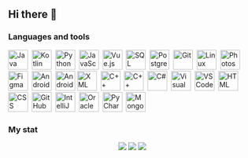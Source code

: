 ## Hi there 👋

### Languages and tools
<img src="https://cdn.jsdelivr.net/gh/devicons/devicon/icons/java/java-original.svg" title="Java" width="40" height="40"/>  <img src="https://cdn.jsdelivr.net/gh/devicons/devicon/icons/kotlin/kotlin-original.svg" title="Kotlin" width="40" height="40"/>  
<img src="https://cdn.jsdelivr.net/gh/devicons/devicon/icons/python/python-original.svg" title="Python" width="40" height="40"/>  
<img src="https://cdn.jsdelivr.net/gh/devicons/devicon/icons/javascript/javascript-original.svg" title="JavaScript" width="40" height="40"/>  
<img src="https://cdn.jsdelivr.net/gh/devicons/devicon/icons/vuejs/vuejs-original.svg" title="Vue.js" width="40" height="40"/>  
<img src="https://cdn.jsdelivr.net/gh/devicons/devicon/icons/sqlite/sqlite-original.svg" title="SQL" width="40" height="40"/>  
<img src="https://cdn.jsdelivr.net/gh/devicons/devicon/icons/postgresql/postgresql-original.svg" title="PostgreSQL" width="40" height="40"/>  
<img src="https://cdn.jsdelivr.net/gh/devicons/devicon/icons/git/git-plain.svg" title="Git" width="40" height="40"/>  
<img src="https://cdn.jsdelivr.net/gh/devicons/devicon/icons/linux/linux-original.svg" title="Linux" width="40" height="40"/>  
<img src="https://cdn.jsdelivr.net/gh/devicons/devicon/icons/photoshop/photoshop-plain.svg" title="Photoshop" width="40" height="40"/>  
<img src="https://cdn.jsdelivr.net/gh/devicons/devicon/icons/figma/figma-original.svg" title="Figma" width="40" height="40"/>  
<img src="https://cdn.jsdelivr.net/gh/devicons/devicon/icons/android/android-original.svg" title="Android" width="40" height="40"/>  
<img src="https://cdn.jsdelivr.net/gh/devicons/devicon/icons/androidstudio/androidstudio-original.svg" title="Android Studio" width="40" height="40"/>
<img src="https://cdn.jsdelivr.net/gh/devicons/devicon/icons/xml/xml-original.svg" title="XML" width="40" height="40"/>  <img src="https://cdn.jsdelivr.net/gh/devicons/devicon/icons/cplusplus/cplusplus-original.svg" title="C++" width="40" height="40"/> 
<img src="https://cdn.jsdelivr.net/gh/devicons/devicon/icons/cplusplus/cplusplus-original.svg" title="C++" width="40" height="40"/>  
<img src="https://cdn.jsdelivr.net/gh/devicons/devicon/icons/csharp/csharp-original.svg" title="C#" width="40" height="40"/>  
<img src="https://cdn.jsdelivr.net/gh/devicons/devicon/icons/visualstudio/visualstudio-plain.svg" title="Visual Studio" width="40" height="40"/> 
<img src="https://cdn.jsdelivr.net/gh/devicons/devicon/icons/vscode/vscode-original.svg" title="VS Code" width="40" height="40"/> 
<img src="https://cdn.jsdelivr.net/gh/devicons/devicon/icons/html5/html5-original.svg" title="HTML" width="40" height="40"/> 
<img src="https://cdn.jsdelivr.net/gh/devicons/devicon/icons/css3/css3-original.svg" title="CSS" width="40" height="40"/>  <img src="https://cdn.jsdelivr.net/gh/devicons/devicon/icons/github/github-original.svg" title="GitHub" width="40" height="40"/>  
<img src="https://cdn.jsdelivr.net/gh/devicons/devicon/icons/intellij/intellij-original.svg" title="IntelliJ IDEA" width="40" height="40"/>  
<img src="https://cdn.jsdelivr.net/gh/devicons/devicon/icons/oracle/oracle-original.svg" title="Oracle" width="40" height="40"/>  
<img src="https://cdn.jsdelivr.net/gh/devicons/devicon/icons/pycharm/pycharm-original.svg" title="PyCharm" width="40" height="40"/>  
<img src="https://cdn.jsdelivr.net/gh/devicons/devicon/icons/mongodb/mongodb-original.svg" title="MongoDB" width="40" height="40"/> 

### My stat
<div id="stat" align="center">
  <img src="http://github-profile-summary-cards.vercel.app/api/cards/profile-details?username=ChristielBel&theme=gotham" />
  <img src="http://github-profile-summary-cards.vercel.app/api/cards/repos-per-language?username=ChristielBel&theme=gotham" />
  <img src="http://github-profile-summary-cards.vercel.app/api/cards/most-commit-language?username=ChristielBel&theme=gotham"/>
</div>

<!--
**ChristielBel/ChristielBel** is a ✨ _special_ ✨ repository because its `README.md` (this file) appears on your GitHub profile.

Here are some ideas to get you started:

- 🔭 I’m currently working on ...
- 🌱 I’m currently learning ...
- 👯 I’m looking to collaborate on ...
- 🤔 I’m looking for help with ...
- 💬 Ask me about ...
- 📫 How to reach me: ...
- 😄 Pronouns: ...
- ⚡ Fun fact: ...
-->
